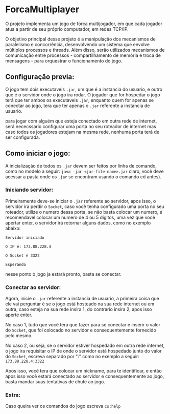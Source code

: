 # ForcaMultiplayer

O projeto implementa um jogo de forca multijogador, em que cada jogador atua a partir de seu próprio computador, em redes TCP/IP.

O objetivo principal desse projeto é a manipulação dos mecanismos de paralelismo e concorrência, desenvolvendo um sistema que envolve múltiplos processos e threads. Além disso, serão utilizados mecanismos de comunicação entre processos - compartilhamento de memória e troca de mensagens - para orquestrar o funcionamento do jogo.

## Configuração previa:

O jogo tem dois executaveis `.jar`, um que é a instancia do usuario, e outro que é o servidor onde o jogo ira rodar. O jogador que for hospedar o jogo terá que ter ambos os executaveis `.jar`, enquanto quem for apenas se conectar ao jogo, tera que ter apenas o `.jar` referente a instancia de usuario.

para jogar com alguém que esteja conectado em outra rede de internet, será nececssario configurar uma porta no seu roteador de internet mas caso todos os jogadores estejam na mesma rede, nenhuma porta terá de ser configurada.

## Como iniciar o jogo:

A inicialização de todos os `.jar` devem ser feitos por linha de comando, como no modelo a seguir:
`java -jar <jar-file-name>.jar`
claro, você deve acessar a pasta onde os `.jar` se encontram usando o comando cd antes).

### Iniciando servidor:

Primeiramente deve-se iniciar o `.jar` referente ao servidor, apos isso, o servidor ira perdir o `Socket`, caso você tenha configurado uma porta no seu roteador, utilize o numero dessa porta, se não basta colocar um numero, é recomendavel colocar um numero de 4 ou 5 digitos, uma vez que você apertar enter, o servidor irá retornar alguns dados, como no exemplo abaixo:

`Servidor iniciado`

`O IP é: 173.88.228.4`

`O Socket é 3322`

`Esperando`

nesse ponto o jogo ja estará pronto, basta se conectar.

### Conectar ao servidor:
Agora, inicie o `.jar` referente a instancia de usuario, a primeira coisa que ele vai perguntar é se o jogo está hosteado na sua rede internet ou em outra, caso esteja na sua rede insira 1, do contrario insira 2, apos isso aperte enter.

No caso 1, tudo que você tera que fazer para se conectar é inserir o valor do `Socket`, que foi colocado no servidor e consequentemente fornecido pelo mesmo.

No caso 2, ou seja, se o servidor estiver hospedado em outra rede internet, o jogo ira requisitar o IP de onde o servidor está hospedado junto do valor do `Socket`, escreva separado por ":" como no exemplo a seguir: 
`173.88.228.4:3322`

Apos isso, você tera que colocar um nickname, para te identificar, e então apos isso você estará conectado ao servidor e consequentemente ao jogo, basta mandar suas tentativas de chute ao jogo.

### Extra:

Caso queira ver os comandos do jogo escreva `cs:help`
